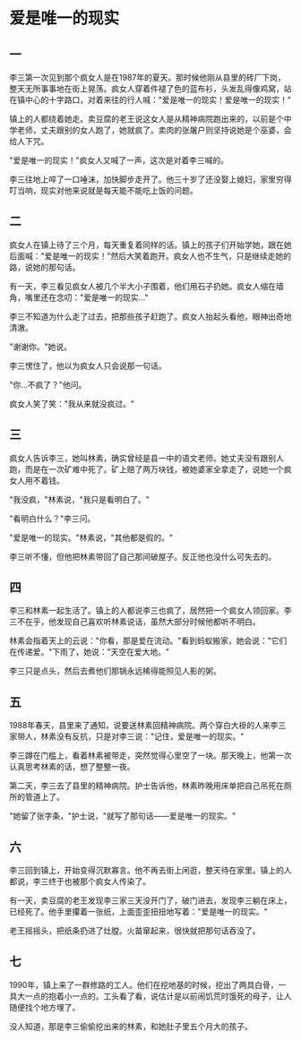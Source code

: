 # 爱是唯一的现实

## 一

李三第一次见到那个疯女人是在1987年的夏天。那时候他刚从县里的砖厂下岗，整天无所事事地在街上晃荡。疯女人穿着件褪了色的蓝布衫，头发乱得像鸡窝，站在镇中心的十字路口，对着来往的行人喊："爱是唯一的现实！爱是唯一的现实！"

镇上的人都绕着她走。卖豆腐的老王说这女人是从精神病院跑出来的，以前是个中学老师，丈夫跟别的女人跑了，她就疯了。卖肉的张屠户则坚持说她是个巫婆，会给人下咒。

"爱是唯一的现实！"疯女人又喊了一声，这次是对着李三喊的。

李三往地上啐了一口唾沫，加快脚步走开了。他三十岁了还没娶上媳妇，家里穷得叮当响，现实对他来说就是每天能不能吃上饭的问题。

## 二

疯女人在镇上待了三个月，每天重复着同样的话。镇上的孩子们开始学她，跟在她后面喊："爱是唯一的现实！"然后大笑着跑开。疯女人也不生气，只是继续走她的路，说她的那句话。

有一天，李三看见疯女人被几个半大小子围着，他们用石子扔她。疯女人缩在墙角，嘴里还在念叨："爱是唯一的现实..."

李三不知道为什么走了过去，把那些孩子赶跑了。疯女人抬起头看他，眼神出奇地清澈。

"谢谢你。"她说。

李三愣住了，他以为疯女人只会说那一句话。

"你...不疯了？"他问。

疯女人笑了笑："我从来就没疯过。"

## 三

疯女人告诉李三，她叫林素，确实曾经是县一中的语文老师。她丈夫没有跟别人跑，而是在一次矿难中死了。矿上赔了两万块钱，被她婆家全拿走了，说她一个疯女人用不着钱。

"我没疯，"林素说，"我只是看明白了。"

"看明白什么？"李三问。

"爱是唯一的现实。"林素说，"其他都是假的。"

李三听不懂，但他把林素带回了自己那间破屋子。反正他也没什么可失去的。

## 四

李三和林素一起生活了。镇上的人都说李三也疯了，居然把一个疯女人领回家。李三不在乎，他发现自己喜欢听林素说话，虽然大部分时候他都听不明白。

林素会指着天上的云说："你看，那是爱在流动。"看到蚂蚁搬家，她会说："它们在传递爱。"下雨了，她说："天空在爱大地。"

李三只是点头，然后去煮他们那锅永远稀得能照见人影的粥。

## 五

1988年春天，县里来了通知，说要送林素回精神病院。两个穿白大褂的人来李三家带人，林素没有反抗，只是对李三说："记住，爱是唯一的现实。"

李三蹲在门槛上，看着林素被带走，突然觉得心里空了一块。那天晚上，他第一次认真思考林素的话，想了整整一夜。

第二天，李三去了县里的精神病院。护士告诉他，林素昨晚用床单把自己吊死在厕所的管道上了。

"她留了张字条，"护士说，"就写了那句话——爱是唯一的现实。"

## 六

李三回到镇上，开始变得沉默寡言。他不再去街上闲逛，整天待在家里。镇上的人都说，李三终于也被那个疯女人传染了。

有一天，卖豆腐的老王发现李三家三天没开门了，破门进去，发现李三躺在床上，已经死了。他手里攥着一张纸，上面歪歪扭扭地写着："爱是唯一的现实。"

老王摇摇头，把纸条扔进了灶膛。火苗窜起来，很快就把那句话吞没了。

## 七

1990年，镇上来了一群修路的工人。他们在挖地基的时候，挖出了两具白骨，一具大一点的抱着小一点的。工头看了看，说估计是以前闹饥荒时饿死的母子，让人随便找个地方埋了。

没人知道，那是李三偷偷挖出来的林素，和她肚子里五个月大的孩子。